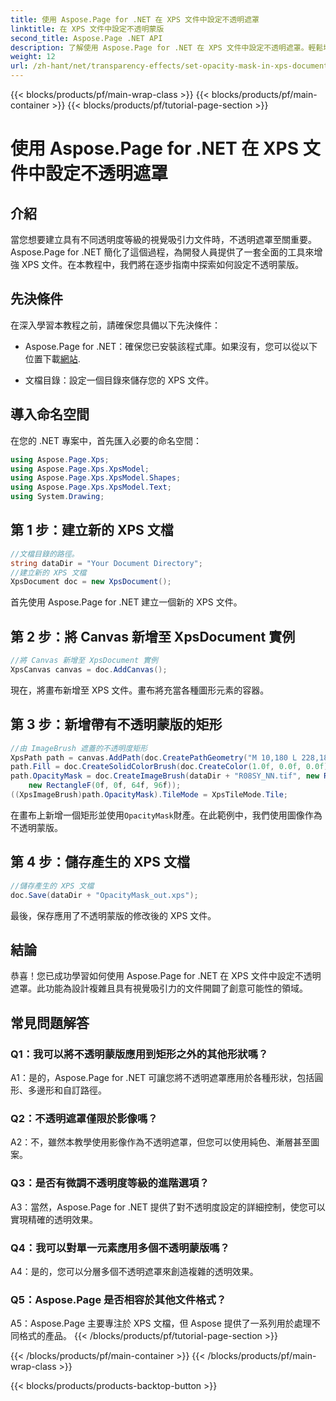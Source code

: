 ```yaml
---
title: 使用 Aspose.Page for .NET 在 XPS 文件中設定不透明遮罩
linktitle: 在 XPS 文件中設定不透明蒙版
second_title: Aspose.Page .NET API
description: 了解使用 Aspose.Page for .NET 在 XPS 文件中設定不透明遮罩。輕鬆增強文件美觀。
weight: 12
url: /zh-hant/net/transparency-effects/set-opacity-mask-in-xps-document/
---
```


{{< blocks/products/pf/main-wrap-class >}}
{{< blocks/products/pf/main-container >}}
{{< blocks/products/pf/tutorial-page-section >}}

# 使用 Aspose.Page for .NET 在 XPS 文件中設定不透明遮罩

## 介紹

當您想要建立具有不同透明度等級的視覺吸引力文件時，不透明遮罩至關重要。 Aspose.Page for .NET 簡化了這個過程，為開發人員提供了一套全面的工具來增強 XPS 文件。在本教程中，我們將在逐步指南中探索如何設定不透明蒙版。

## 先決條件

在深入學習本教程之前，請確保您具備以下先決條件：

-  Aspose.Page for .NET：確保您已安裝該程式庫。如果沒有，您可以從以下位置下載[網站](https://releases.aspose.com/page/net/).

- 文檔目錄：設定一個目錄來儲存您的 XPS 文件。

## 導入命名空間

在您的 .NET 專案中，首先匯入必要的命名空間：

```csharp
using Aspose.Page.Xps;
using Aspose.Page.Xps.XpsModel;
using Aspose.Page.Xps.XpsModel.Shapes;
using Aspose.Page.Xps.XpsModel.Text;
using System.Drawing;
```

## 第 1 步：建立新的 XPS 文檔

```csharp
//文檔目錄的路徑。
string dataDir = "Your Document Directory";
//建立新的 XPS 文檔
XpsDocument doc = new XpsDocument();
```

首先使用 Aspose.Page for .NET 建立一個新的 XPS 文件。

## 第 2 步：將 Canvas 新增至 XpsDocument 實例

```csharp
//將 Canvas 新增至 XpsDocument 實例
XpsCanvas canvas = doc.AddCanvas();
```

現在，將畫布新增至 XPS 文件。畫布將充當各種圖形元素的容器。

## 第 3 步：新增帶有不透明蒙版的矩形

```csharp
//由 ImageBrush 遮蓋的不透明度矩形
XpsPath path = canvas.AddPath(doc.CreatePathGeometry("M 10,180 L 228,180 228,285 10,285"));
path.Fill = doc.CreateSolidColorBrush(doc.CreateColor(1.0f, 0.0f, 0.0f));
path.OpacityMask = doc.CreateImageBrush(dataDir + "R08SY_NN.tif", new RectangleF(0f, 0f, 128f, 192f),
    new RectangleF(0f, 0f, 64f, 96f));
((XpsImageBrush)path.OpacityMask).TileMode = XpsTileMode.Tile;
```

在畫布上新增一個矩形並使用`OpacityMask`財產。在此範例中，我們使用圖像作為不透明蒙版。

## 第 4 步：儲存產生的 XPS 文檔

```csharp
//儲存產生的 XPS 文檔
doc.Save(dataDir + "OpacityMask_out.xps");
```

最後，保存應用了不透明蒙版的修改後的 XPS 文件。

## 結論

恭喜！您已成功學習如何使用 Aspose.Page for .NET 在 XPS 文件中設定不透明遮罩。此功能為設計複雜且具有視覺吸引力的文件開闢了創意可能性的領域。

## 常見問題解答

### Q1：我可以將不透明蒙版應用到矩形之外的其他形狀嗎？

A1：是的，Aspose.Page for .NET 可讓您將不透明遮罩應用於各種形狀，包括圓形、多邊形和自訂路徑。

### Q2：不透明遮罩僅限於影像嗎？

A2：不，雖然本教學使用影像作為不透明遮罩，但您可以使用純色、漸層甚至圖案。

### Q3：是否有微調不透明度等級的進階選項？

A3：當然，Aspose.Page for .NET 提供了對不透明度設定的詳細控制，使您可以實現精確的透明效果。

### Q4：我可以對單一元素應用多個不透明蒙版嗎？

A4：是的，您可以分層多個不透明遮罩來創造複雜的透明效果。

### Q5：Aspose.Page 是否相容於其他文件格式？

A5：Aspose.Page 主要專注於 XPS 文檔，但 Aspose 提供了一系列用於處理不同格式的產品。
{{< /blocks/products/pf/tutorial-page-section >}}

{{< /blocks/products/pf/main-container >}}
{{< /blocks/products/pf/main-wrap-class >}}

{{< blocks/products/products-backtop-button >}}

